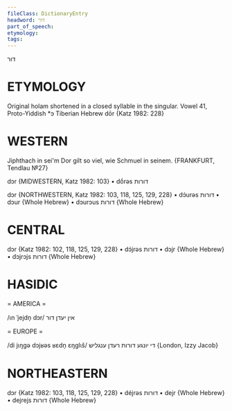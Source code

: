 ```yaml
---
fileClass: DictionaryEntry
headword: דור
part_of_speech: 
etymology: 
tags: 
---
```

דור

ETYMOLOGY
===========
Original holam shortened in a closed syllable in the singular.
Vowel 41, Proto-Yiddish *ɔ
Tiberian Hebrew dōr
{Katz 1982: 228}

WESTERN
========

Jiphthach in sei'm Dor gilt so viel, wie Schmuel in seinem.
{FRANKFURT, Tendlau №27}

dɔr {MIDWESTERN, Katz 1982: 103}
	•	dṓrəs דורות

dɔr {NORTHWESTERN, Katz 1982: 103, 118, 125, 129, 228}
	•	dɔ́urəs דורות
	•	dɔur {Whole Hebrew}
	•	dɔurɔus דורות {Whole Hebrew}

CENTRAL
========

dɔr {Katz 1982: 102, 118, 125, 129, 228}
	•	dɔ́jrəs דורות
	•	dɔjr {Whole Hebrew}
	•	dɔjrɔjs דורות {Whole Hebrew}

HASIDIC
=======
= AMERICA = 

/ɩn ˈjejdn̩ dɔr/ אין יעדן דור

= EUROPE = 

/di jɩŋgə dɔjʁəs ʁɛdn̩ ɛŋglɩš/ די יונגע דורות רעדן ענגליש  {London, Izzy Jacob}

NORTHEASTERN
==============

dɔr {Katz 1982: 103, 118, 125, 129, 228}
	•	déjrəs דורות
	•	dejr {Whole Hebrew}
	•	dejrejs דורות {Whole Hebrew}

